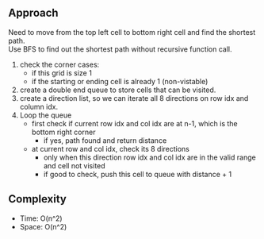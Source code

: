 ## Approach
Need to move from the top left cell to bottom right cell and find the shortest path.  
Use BFS to find out the shortest path without recursive function call.  
1. check the corner cases: 
	- if this grid is size 1
	- if the starting or ending cell is already 1 (non-vistable)
2. create a double end queue to store cells that can be visited.
3. create a direction list, so we can iterate all 8 directions on row idx and column idx.
4. Loop the queue
	- first check if current row idx and col idx are at n-1, which is the bottom right corner
		- if yes, path found and return distance 
	- at current row and col idx, check its 8 directions
		- only when this direction row idx and col idx are in the valid range and cell not visited
		- if good to check, push this cell to queue with distance + 1 

## Complexity
- Time: O(n^2)
- Space: O(n^2)
